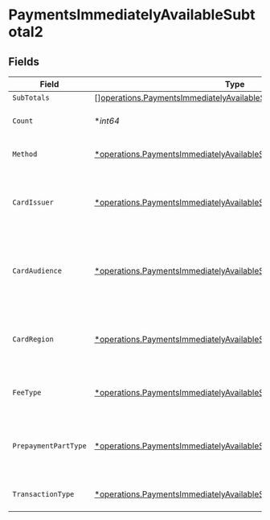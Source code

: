 # PaymentsImmediatelyAvailableSubtotal2


## Fields

| Field                                                                                                                                                     | Type                                                                                                                                                      | Required                                                                                                                                                  | Description                                                                                                                                               | Example                                                                                                                                                   |
| --------------------------------------------------------------------------------------------------------------------------------------------------------- | --------------------------------------------------------------------------------------------------------------------------------------------------------- | --------------------------------------------------------------------------------------------------------------------------------------------------------- | --------------------------------------------------------------------------------------------------------------------------------------------------------- | --------------------------------------------------------------------------------------------------------------------------------------------------------- |
| `SubTotals`                                                                                                                                               | [][operations.PaymentsImmediatelyAvailableSubTotal1](../../models/operations/paymentsimmediatelyavailablesubtotal1.md)                                    | :heavy_minus_sign:                                                                                                                                        | N/A                                                                                                                                                       |                                                                                                                                                           |
| `Count`                                                                                                                                                   | **int64*                                                                                                                                                  | :heavy_minus_sign:                                                                                                                                        | Number of transactions of this type                                                                                                                       | 50                                                                                                                                                        |
| `Method`                                                                                                                                                  | [*operations.PaymentsImmediatelyAvailableSubtotalMethod2](../../models/operations/paymentsimmediatelyavailablesubtotalmethod2.md)                         | :heavy_minus_sign:                                                                                                                                        | Payment type of the transactions                                                                                                                          | creditcard                                                                                                                                                |
| `CardIssuer`                                                                                                                                              | [*operations.PaymentsImmediatelyAvailableSubtotalCardIssuer2](../../models/operations/paymentsimmediatelyavailablesubtotalcardissuer2.md)                 | :heavy_minus_sign:                                                                                                                                        | In case of payments transactions with card, the card issuer will be available                                                                             | amex                                                                                                                                                      |
| `CardAudience`                                                                                                                                            | [*operations.PaymentsImmediatelyAvailableSubtotalCardAudience2](../../models/operations/paymentsimmediatelyavailablesubtotalcardaudience2.md)             | :heavy_minus_sign:                                                                                                                                        | In case of payments trnsactions with card, the card audience will be available.                                                                           | other                                                                                                                                                     |
| `CardRegion`                                                                                                                                              | [*operations.PaymentsImmediatelyAvailableSubtotalCardRegion2](../../models/operations/paymentsimmediatelyavailablesubtotalcardregion2.md)                 | :heavy_minus_sign:                                                                                                                                        | In case of payments transactions with card, the card region will be available.                                                                            | domestic                                                                                                                                                  |
| `FeeType`                                                                                                                                                 | [*operations.PaymentsImmediatelyAvailableSubtotalFeeType2](../../models/operations/paymentsimmediatelyavailablesubtotalfeetype2.md)                       | :heavy_minus_sign:                                                                                                                                        | Present when the transaction represents a fee.                                                                                                            | payment-fee                                                                                                                                               |
| `PrepaymentPartType`                                                                                                                                      | [*operations.PaymentsImmediatelyAvailableSubtotalPrepaymentPartType2](../../models/operations/paymentsimmediatelyavailablesubtotalprepaymentparttype2.md) | :heavy_minus_sign:                                                                                                                                        | Prepayment part: fee itself, reimbursement, discount, VAT or rounding compensation.                                                                       | fee                                                                                                                                                       |
| `TransactionType`                                                                                                                                         | [*operations.PaymentsImmediatelyAvailableSubtotalTransactionType2](../../models/operations/paymentsimmediatelyavailablesubtotaltransactiontype2.md)       | :heavy_minus_sign:                                                                                                                                        | Represents the transaction type                                                                                                                           | payment                                                                                                                                                   |